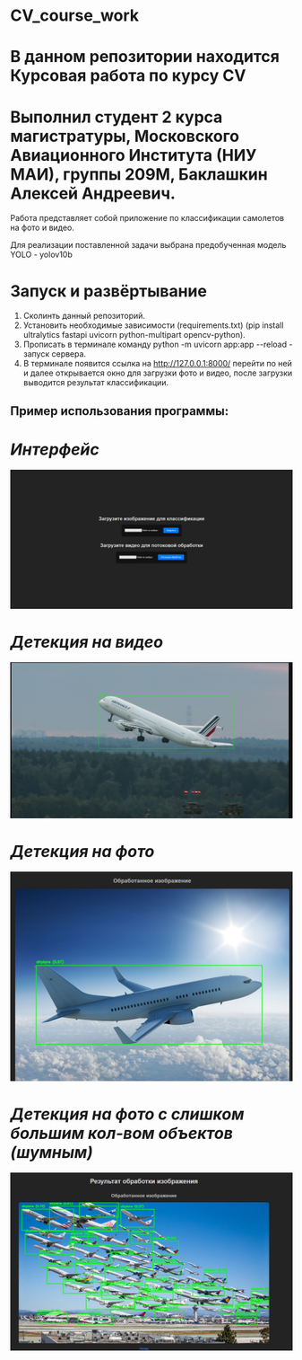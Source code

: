 # CV_course_work

# В данном репозитории находится Курсовая работа по курсу CV

# Выполнил студент 2 курса магистратуры, Московского Авиационного Института (НИУ МАИ), группы 209М, Баклашкин Алексей Андреевич.

Работа представляет собой приложение по классификации самолетов на фото и видео.

Для реализации поставленной задачи выбрана предобученная модель YOLO - yolov10b

# Запуск и развёртывание

1. Сколинть данный репозиторий.
2. Установить необходимые зависимости (requirements.txt) (pip install ultralytics fastapi uvicorn python-multipart opencv-python).
3. Прописать в терминале команду python -m uvicorn app:app --reload  - запуск сервера.
4. В терминале появится ссылка на http://127.0.0.1:8000/ перейти по ней и далее открывается окно для загрузки фото и видео, после загрузки выводится результат классификации.

## Пример использования программы:

# *Интерфейс*

![главный экран](term_paper\screenshot\main_page.png)


# *Детекция на видео*
![видео](term_paper\screenshot\video.png)

# *Детекция на фото*

![пингвин](term_paper/screenshot/ready.png)

# *Детекция на фото с слишком большим кол-вом объектов (шумным)*

![пингвин](term_paper/screenshot/noise.png)


